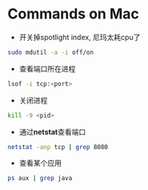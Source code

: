 # Commands on Mac

* 开关掉spotlight index, 尼玛太耗cpu了

```bash 
sudo mdutil -a -i off/on
```

* 查看端口所在进程

```bash
lsof -i tcp:<port>
```

* 关闭进程

```bash 
kill -9 <pid> 
```

* 通过**netstat**查看端口

```bash
netstat -anp tcp | grep 8080
```
* 查看某个应用

```bash
ps aux | grep java
```

